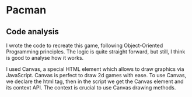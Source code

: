 # Pacman #
## Code analysis ##


I wrote the code to recreate this game, following Object-Oriented Programming principles. 
The logic is quite straight forward, but still, I think is good to analyse how it works.

I used Canvas, a special HTML element which allows to draw graphics via JavaScript. Canvas is perfect to draw 2d games with ease.
To use Canvas, we declare the html tag, then in the script we get the Canvas element and its context API.
The context is crucial to use Canvas drawing methods.
